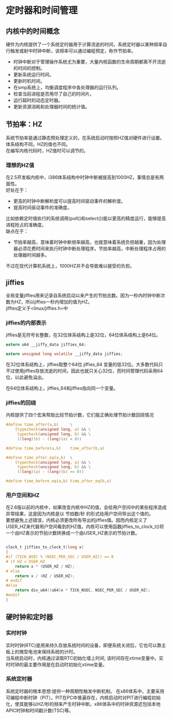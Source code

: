 
# 定时器和时间管理

## 内核中的时间概念
硬件为内核提供了一个系统定时器用于计算流逝的时间，系统定时器以某种频率自行触发或射中时钟中断，该频率可以通过编程预定，称作节拍率。
- 时钟中断对于管理操作系统尤为重要，大量内核函数的生命周期都离不开流逝的时间的控制。
- 更新系统运行时间。
- 更新时机时间。
- 在smp系统上，均衡调度程序中各处理器的运行队列。
- 检查当前进程是否用尽了自己的时间片。
- 运行超时的动态定时器。
- 更新资源消耗和处理器时间的统计值。
  
## 节拍率：HZ
系统节拍率是通过静态预处理定义的，在系统启动时按照HZ值对硬件进行设置。体系结构不同，HZ的值也不同。  
在编写内核代码时，HZ值时可以调节的。

### 理想的HZ值
在2.5开发板内核中，i386体系结构中时钟中断被提高到1000HZ，事情总是有两面性。  
好处在于：
- 更高的时钟中断解析度可以提高时间驱动事件的解析度。
- 提高时间驱动事件的准确度。  
  
比如依赖定时值执行的系统调用(poll()和select())能以更高的精度运行，能够提高进程抢占的准确度。  
缺点在于：
- 节拍率越高，意味着时钟中断频率越高，也就意味着系统负担越重，因为处理器必须花费时间来执行时钟中断处理程序，节拍率越高，中断处理程序占用的处理器时间越多。   

不过在现代计算机系统上，1000HZ并不会导致难以接受的负担。

## jiffies
全局变量jiffies用来记录自系统启动以来产生的节拍总数。因为一秒内时钟中断次数为HZ，所以jiffies一秒内增加的值为HZ。  
jiffies定义于<linux/jiffies.h>中

### jiffies的内部表示
jiffies是无符号长整数，在32位体系结构上是32位，64位体系结构上是64位。
```c
extern u64 __jiffy_data jiffies_64;

extern unsigned long volatile __jiffy_data jiffies;

```
在32位体系结构上，jiffies取整个64位 jiffies_64 变量的低32位。大多数代码只不过使用jiffies存放流逝的时间，因此也就只关心32位，而时间管理代码采用64位，以此避免溢出。

在64位体系结构上，jiffies_64和jiffies指向同一个变量。

### jiffies的回绕
内核提供了四个宏来帮助比较节拍计数，它们能正确处理节拍计数回绕情况

```c
#define time_after(a,b)		\
	(typecheck(unsigned long, a) && \
	 typecheck(unsigned long, b) && \
	 ((long)(b) - (long)(a) < 0))

#define time_before(a,b)	time_after(b,a)

#define time_after_eq(a,b)	\
	(typecheck(unsigned long, a) && \
	 typecheck(unsigned long, b) && \
	 ((long)(a) - (long)(b) >= 0))

#define time_before_eq(a,b)	time_after_eq(b,a)

```

### 用户空间和HZ
在2.6版以前的内核中，如果改变内核中HZ的值，会给用户空间中的某些程序造成异常结果，这是因为内核是以 节拍数/秒 的形式给用户空间导出这个值的。  
要想避免上述错误，内核必须更改所有导出的jiffies值。因而内核定义了USER_HZ来代替用户空间看到的HZ值。内核可以使用函数jiffies_to_clock_t()将一个由HZ表示的节拍计数转换成一个由USER_HZ表示的节拍计数。

```c

clock_t jiffies_to_clock_t(long x)
{
#if (TICK_NSEC % (NSEC_PER_SEC / USER_HZ)) == 0
# if HZ < USER_HZ
	return x * (USER_HZ / HZ);
# else
	return x / (HZ / USER_HZ);
# endif
#else
	return div_u64((u64)x * TICK_NSEC, NSEC_PER_SEC / USER_HZ);
#endif
}

```

## 硬时钟和定时器
### 实时时钟
实时时钟(RTC)是用来持久存放系统时间的设备，即便系统关闭后，它也可以靠主板上的微型电池来保持系统的计时。  
当系统启动时，内核通过读取RTC初始化墙上时间, 该时间存在xtime变量中。实时时钟的最主要作用是在启动时初始化xtime变量。

### 系统定时器
系统定时器的根本思想:提供一种周期性触发中断机制。
在x86体系中，主要采用可编程中断时钟（PIT）。PIT在PC中普遍存在，内核启动时对PIT进行编程初始化，使其能够以HZ/秒的频率产生时钟中断。x86体系中的时钟资源还包括本地APIC时钟和时间戳计数(TSC)等。

## 



